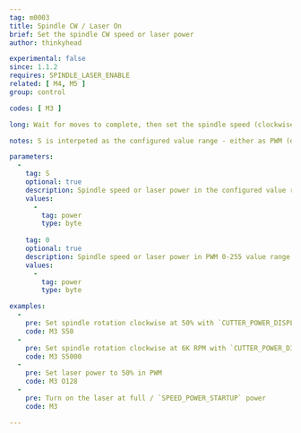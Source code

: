```yaml
---
tag: m0003
title: Spindle CW / Laser On
brief: Set the spindle CW speed or laser power
author: thinkyhead

experimental: false
since: 1.1.2
requires: SPINDLE_LASER_ENABLE
related: [ M4, M5 ]
group: control

codes: [ M3 ]

long: Wait for moves to complete, then set the spindle speed (clockwise) or laser power.

notes: S is interpeted as the configured value range - either as PWM (default), Percentage or RPM (see `CUTTER_POWER_DISPLAY`).

parameters:
  -
    tag: S
    optional: true
    description: Spindle speed or laser power in the configured value range (see `CUTTER_POWER_DISPLAY`) (PWM 0-255 value range by default)
    values:
      -
        tag: power
        type: byte
    
    tag: 0
    optional: true
    description: Spindle speed or laser power in PWM 0-255 value range
    values:
      -
        tag: power
        type: byte

examples:
  -
    pre: Set spindle rotation clockwise at 50% with `CUTTER_POWER_DISPLAY` set to `PERCENT`
    code: M3 S50
  -
    pre: Set spindle rotation clockwise at 6K RPM with `CUTTER_POWER_DISPLAY` set to `RPM`
    code: M3 S5000
  -
    pre: Set laser power to 50% in PWM
    code: M3 O128
  -
    pre: Turn on the laser at full / `SPEED_POWER_STARTUP` power
    code: M3

---
```

